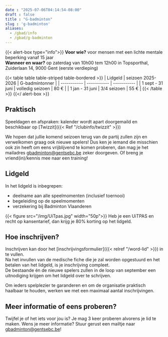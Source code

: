 ```yaml
---
date : "2025-07-06T04:14:54-08:00"
draft : false
title : "G-badminton"
slug : 'g-badminton'
aliases:
  - /gbad/info
  - /gbad/g-badminton
---
```

{{< alert-box type="info">}}
**Voor wie?** voor mensen met een lichte mentale beperking vanaf 15 jaar  
**Wanneer en waar?** op zaterdag van 10h00 tem 12h00 in Topsporthal, Zuiderlaan 14, 9000 Gent (eerste verdieping)

{{< table table table-striped table-bordered >}}
| Lidgeld | seizoen 2025-2026 | G-badmintonner |
| ----------- | ----------- | ----------- |
| 1 sept - 31 juni |  volledig seizoen  | 80 € |
| 1 jan - 31 juni |  3/4 seizoen | 55 € |
{{< /table >}}
{{</ alert-box >}}

## Praktisch
Speeldagen en afspraken: kalender wordt apart doorgemaild en beschikbaar op [Twizzit]({{< Ref "/clubinfo/twizzit" >}})

We hopen dat jullie komend seizoen terug van de partij zullen zijn en verwelkomen graag ook nieuwe spelers!
Dus ken je iemand die misschien ook zin heeft om eens vrijblijvend te komen proberen, dan mag je het mailadres gbadminton@gentsebc.be zeker doorgeven. Of breng je vriend(in)/kennis mee naar een training!

## Lidgeld
In het lidgeld is inbegrepen: 
* deelname aan alle speelmomenten (inclusief toernooi)
* begeleiding op de speelmomenten
* verzekering bij Badminton Vlaanderen

{{< figure src="/img/UiTpas.jpg" width="50p">}}
Heb je een UiTPAS en recht op kansentarief, dan krijg je 80% korting op het lidgeld.

## Hoe inschrijven?
Inschrijven kan door het [inschrijvingsformulier]({{< relref "/word-lid" >}}) in te vullen.  
Na het invullen van de medische fiche die je zal worden opgestuurd en het betalen van het lidgeld, is je inschrijving compleet.  
De bestaande én de nieuwe spelers zullen in de loop van september een uitnodiging krijgen om het lidgeld over te schrijven.


Om ieders spelplezier te garanderen en om de organisatie praktisch haalbaar te houden, werken we met een maximaal aantal inschrijvingen.

## Meer informatie of eens proberen?
Twijfel je of het iets voor jou is? Je mag 3 keer proberen alvorens je lid te maken.
Wens je meer informatie? Stuur gerust een mailtje naar gbadminton@gentsebc.be!




